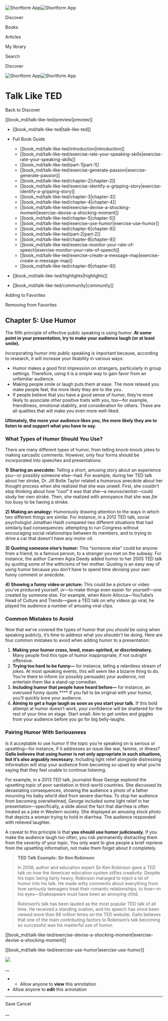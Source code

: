 ![Shortform App](/img/logo.36a2399e.svg)![Shortform App](/img/logo-dark.70c1b072.svg)

Discover

Books

Articles

My library

Search

Discover

![Shortform App](/img/logo.36a2399e.svg)![Shortform App](/img/logo-dark.70c1b072.svg)

# Talk Like TED

Back to Discover

[[book_md/talk-like-ted/preview|preview]]

  * [[book_md/talk-like-ted|talk-like-ted]]
  * Full Book Guide

    * [[book_md/talk-like-ted/introduction|introduction]]
    * [[book_md/talk-like-ted/exercise-rate-your-speaking-skills|exercise-rate-your-speaking-skills]]
    * [[book_md/talk-like-ted/part-1|part-1]]
    * [[book_md/talk-like-ted/exercise-generate-passion|exercise-generate-passion]]
    * [[book_md/talk-like-ted/chapter-2|chapter-2]]
    * [[book_md/talk-like-ted/exercise-identify-a-gripping-story|exercise-identify-a-gripping-story]]
    * [[book_md/talk-like-ted/chapter-3|chapter-3]]
    * [[book_md/talk-like-ted/chapter-4|chapter-4]]
    * [[book_md/talk-like-ted/exercise-devise-a-shocking-moment|exercise-devise-a-shocking-moment]]
    * [[book_md/talk-like-ted/chapter-5|chapter-5]]
    * [[book_md/talk-like-ted/exercise-use-humor|exercise-use-humor]]
    * [[book_md/talk-like-ted/chapter-6|chapter-6]]
    * [[book_md/talk-like-ted/part-2|part-2]]
    * [[book_md/talk-like-ted/chapter-8|chapter-8]]
    * [[book_md/talk-like-ted/exercise-monitor-your-rate-of-speech|exercise-monitor-your-rate-of-speech]]
    * [[book_md/talk-like-ted/exercise-create-a-message-map|exercise-create-a-message-map]]
    * [[book_md/talk-like-ted/chapter-9|chapter-9]]
  * [[book_md/talk-like-ted/highlights|highlights]]
  * [[book_md/talk-like-ted/community|community]]



Adding to Favorites 

Removing from Favorites 

## Chapter 5: Use Humor

The fifth principle of effective public speaking is using humor. **At some point in your presentation, try to make your audience laugh (or at least smile).**

Incorporating humor into public speaking is important because, according to research, it will increase your likability in various ways:

  * Humor makes a good first impression on strangers, particularly in group settings. Therefore, using it is a simple way to gain favor from an unfamiliar audience. 
  * Making people smile or laugh puts them at ease. The more relaxed you make people feel, the more likely they are to like you. 
  * If people believe that you have a good sense of humor, they’re more likely to associate other positive traits with you, too—for example, friendliness, emotional stability, and consideration for others. These are all qualities that will make you even more well-liked.



**Ultimately, the more your audience likes you, the more likely they are to listen to and support what you have to say.**

### What Types of Humor Should You Use?

There are many different types of humor, from telling knock-knock jokes to making sarcastic comments. However, only four forms should be incorporated into speeches and presentations:

**1) Sharing an anecdote:** Telling a short, amusing story about an experience you—or possibly someone else—had. For example, during her TED talk about her stroke, Dr. Jill Bolte Taylor related a humorous anecdote about her thought process when she realized that she was unwell. First, she couldn’t stop thinking about how “cool” it was that she—a neuroscientist—could study her own stroke. Then, she realized with annoyance that she was _far_ too busy to be having a stroke.

**2) Making an analogy:** Humorously drawing attention to the ways in which two different things are similar. For instance, in a 2012 TED talk, social psychologist Jonathan Haidt compared two different situations that had similarly bad consequences: attempting to run Congress without encouraging social relationships between its members, and to trying to drive a car that doesn’t have any motor oil.

**3) Quoting someone else’s humor:** This “someone else” could be anyone from a friend, to a famous person, to a stranger you met on the subway. For instance, the author Carmen Agra Deedy added humor to her 2005 TED talk by quoting some of the witticisms of her mother. Quoting is an easy way of using humor because you don’t have to spend time devising your own funny comment or anecdote.

**4) Showing a funny video or picture:** This could be a picture or video you’ve produced yourself, or—to make things even easier for yourself—one created by someone else. For example, when Kevin Allocca—YouTube’s Head of Culture and Trends—gave a TED talk on why videos go viral, he played his audience a number of amusing viral clips.

### Common Mistakes to Avoid

Now that we’ve covered the types of humor that you _should_ be using when speaking publicly, it’s time to address what you _shouldn’t_ be doing. Here are four common mistakes to avoid when adding humor to a presentation:

  1. **Making your humor crass, lewd, mean-spirited, or discriminatory.** Many people find this type of humor inappropriate, if not outright offensive.
  2. **Trying too hard to be funny—** for instance, telling a relentless stream of jokes. At most speaking events, this will seem like a bizarre thing to do. You’re there to inform (or possibly persuade) your audience, not entertain them like a stand-up comedian. 
  3. **Including humor that people have heard before—** for instance, an overused funny quote.**** If you fail to be original with your humor, you’ll quickly bore your audience.
  4. **Aiming to get a huge laugh as soon as you start your talk.** If this bold attempt at humor doesn’t work, your confidence will be shattered for the rest of your time on stage. Start small: Aim to get smiles and giggles from your audience before you go for big belly-laughs. 



### Pairing Humor With Seriousness

Is it acceptable to use humor if the topic you’re speaking on is serious or upsetting—for instance, if it addresses an issue like war, famine, or illness? **Gallo believes that using humor is not only appropriate in such situations, but it’s also arguably necessary.** Including light relief alongside distressing information will stop your audience from becoming so upset by what you’re saying that they feel unable to continue listening.

For example, in a 2013 TED talk, journalist Rose George explored the upsetting topic of poor sanitation in third-world countries. She discussed its devastating consequences, showing the audience a photo of a father mourning his baby who’d died from severe diarrhea. To stop her audience from becoming overwhelmed, George included some light relief in her presentation—specifically, a slide about the fact that diarrhea is often treated as a joke in Western society. She displayed an amusing stock photo that depicts a woman trying to hold in diarrhea. The audience responded with relieved laughter.

A caveat to this principle is that **you should use humor judiciously.** If you make the audience laugh too often, you risk permanently distracting them from the severity of your topic. You only want to give people a brief reprieve from the upsetting information, not make them forget about it completely.

> **TED Talk Example: Sir Ken Robinson**
> 
> In 2006, author and education expert Sir Ken Robinson gave a TED talk on how the American education system stifles creativity. Despite his topic being fairly heavy, Robinson managed to inject a lot of humor into his talk. He made witty comments about everything from how seriously teenagers treat their romantic relationships, to how—in his eyes—Shakespeare must have been an annoying child.
> 
> Robinson’s talk has been lauded as the most popular TED talk of all time. He received a standing ovation, and his speech has since been viewed more than 66 million times on the TED website. Gallo believes that one of the main contributing factors to Robinson’s talk becoming so successful was his masterful use of humor.

[[book_md/talk-like-ted/exercise-devise-a-shocking-moment|exercise-devise-a-shocking-moment]]

[[book_md/talk-like-ted/exercise-use-humor|exercise-use-humor]]

![](https://bat.bing.com/action/0?ti=56018282&Ver=2&mid=b63d6170-bfe7-48e8-92a4-33d0e886d598&sid=f30c5e70639211ee87d33f0876d93783&vid=f30c9700639211eeb3a75d830392c94f&vids=0&msclkid=N&pi=0&lg=en-US&sw=800&sh=600&sc=24&nwd=1&tl=Shortform%20%7C%20Book&p=https%3A%2F%2Fwww.shortform.com%2Fapp%2Fbook%2Ftalk-like-ted%2Fchapter-5&r=&lt=465&evt=pageLoad&sv=1&rn=365256)

__

  *   * Allow anyone to **view** this annotation
  * Allow anyone to **edit** this annotation



* * *

Save Cancel

__



